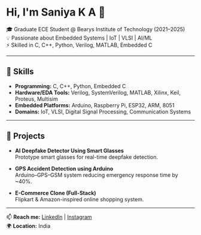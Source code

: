 # Hi, I'm Saniya K A 👋  

🎓 Graduate ECE Student @ Bearys Institute of Technology (2021–2025)  
💡 Passionate about Embedded Systems | IoT | VLSI | AI/ML  
⚡ Skilled in C, C++, Python, Verilog, MATLAB, Embedded C  

---

## 🔧 Skills  
- **Programming:** C, C++, Python, Embedded C  
- **Hardware/EDA Tools:** Verilog, SystemVerilog, MATLAB, Xilinx, Keil, Proteus, Multisim  
- **Embedded Platforms:** Arduino, Raspberry Pi, ESP32, ARM, 8051  
- **Domains:** IoT, VLSI, Digital Signal Processing, Communication Systems  

---

## 🚀 Projects  
- **AI Deepfake Detector Using Smart Glasses**  
  Prototype smart glasses for real-time deepfake detection.  

- **GPS Accident Detection using Arduino**  
  Arduino–GPS–GSM system reducing emergency response time by ~40%.  

- **E-Commerce Clone (Full-Stack)**  
  Flipkart & Amazon-inspired online shopping system.  

---

📫 **Reach me:** [LinkedIn](https://linkedin.com/in/yourprofile) | [Instagram](https://instagram.com/yourprofile)  
🌍 **Location:** India  

